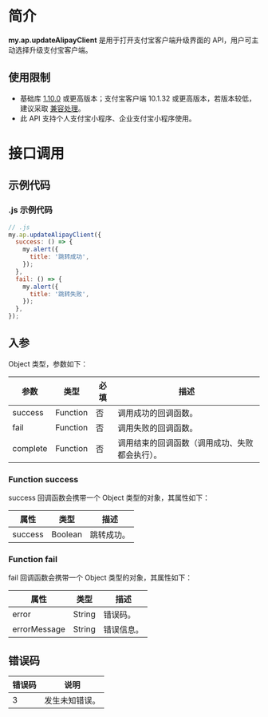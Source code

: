 # 简介

**my.ap.updateAlipayClient** 是用于打开支付宝客户端升级界面的 API，用户可主动选择升级支付宝客户端。

## 使用限制

- 基础库 [1.10.0](https://opendocs.alipay.com/mini/framework/lib) 或更高版本；支付宝客户端 10.1.32 或更高版本，若版本较低，建议采取 [兼容处理](https://opendocs.alipay.com/mini/framework/compatibility)。
- 此 API 支持个人支付宝小程序、企业支付宝小程序使用。

# 接口调用

## 示例代码

### .js 示例代码

```javascript
// .js
my.ap.updateAlipayClient({
  success: () => {
    my.alert({
      title: '跳转成功',
    });
  },
  fail: () => {
    my.alert({
      title: '跳转失败',
    });
  },
});
```

## 入参

Object 类型，参数如下：

| **参数** | **类型** | **必填** | **描述** |
| --- | --- | --- | --- |
| success | Function | 否 | 调用成功的回调函数。 |
| fail | Function | 否 | 调用失败的回调函数。 |
| complete | Function | 否 | 调用结束的回调函数（调用成功、失败都会执行）。 |

### Function success

success 回调函数会携带一个 Object 类型的对象，其属性如下：

| **属性** | **类型** | **描述**   |
| -------- | -------- | ---------- |
| success  | Boolean  | 跳转成功。 |

### Function fail

fail 回调函数会携带一个 Object 类型的对象，其属性如下：

| **属性**     | **类型** | **描述**   |
| ------------ | -------- | ---------- |
| error        | String   | 错误码。   |
| errorMessage | String   | 错误信息。 |

## 错误码

| **错误码** | **说明**       |
| ---------- | -------------- |
| 3          | 发生未知错误。 |

